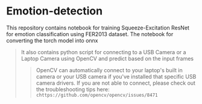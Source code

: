 # Emotion-detection
This repository contains notebook for training Squeeze-Excitation ResNet for emotion classification using FER2013 dataset.
The notebook for converting the torch model into onnx
> It also contains python script for connecting to a  USB Camera or a Laptop Camera using OpenCV and predict based on the input frames
>> OpenCV can automatically connect to your laptop's built in camera or your USB camera if you've installed that specific USB camera drivers. If you are not able to connect, please check out the troubleshooting tips here: `chttps://github.com/opencv/opencv/issues/8471`
